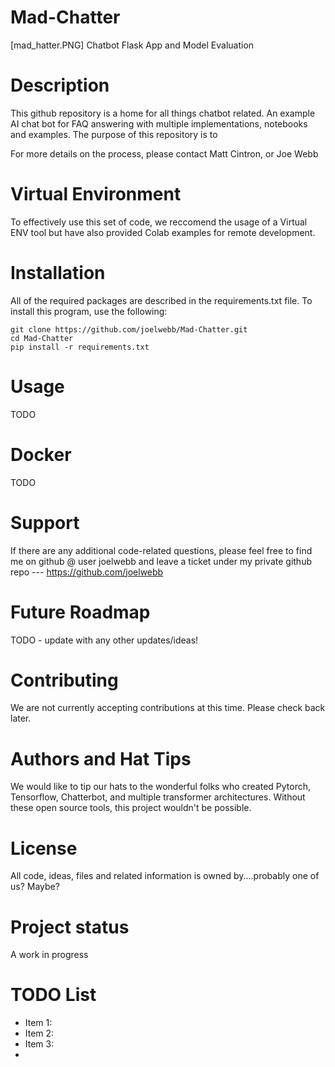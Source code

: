 # Mad-Chatter
[mad_hatter.PNG]
Chatbot Flask App and Model Evaluation 

# Description
This github repository is a home for all things chatbot related.
An example AI chat bot for FAQ answering with multiple implementations, notebooks and examples.
The purpose of this repository is to 

For more details on the process, please contact Matt Cintron, or Joe Webb

# Virtual Environment
To effectively use this set of code, we reccomend the usage of a Virtual ENV tool but have also provided Colab examples for remote development.

# Installation
All of the required packages are described in the requirements.txt file. To install this program, use the following:

	git clone https://github.com/joelwebb/Mad-Chatter.git
	cd Mad-Chatter
	pip install -r requirements.txt
	
# Usage
 TODO

# Docker
TODO

# Support
If there are any additional code-related questions, please feel free to find me on github @ user joelwebb and leave a ticket under my private github repo --- https://github.com/joelwebb

# Future Roadmap
TODO - update with any other updates/ideas!

# Contributing
We are not currently accepting contributions at this time. Please check back later.

# Authors and Hat Tips
We would like to tip our hats to the wonderful folks who created Pytorch, Tensorflow, Chatterbot, and multiple transformer architectures. Without these open source tools, this project wouldn't be possible. 

# License
All code, ideas, files and related information is owned by....probably one of us? Maybe?

# Project status
A work in progress

# TODO List
- Item 1: 
- Item 2:
- Item 3:
- 

